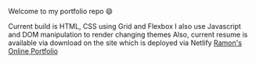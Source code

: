 Welcome to my portfolio repo 😄

Current build is HTML, CSS using Grid and Flexbox
I also use Javascript and DOM manipulation to render changing themes
Also, current resume is available via download on the site which is deployed via Netlify 
[Ramon's Online Portfolio](https://ramonle.netlify.app/)